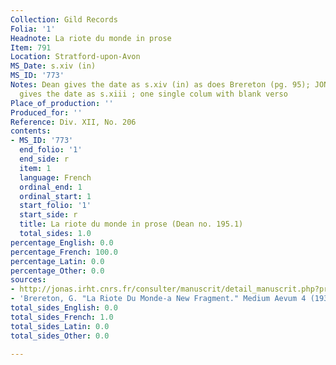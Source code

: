 ```yaml
---
Collection: Gild Records
Folia: '1'
Headnote: La riote du monde in prose
Item: 791
Location: Stratford-upon-Avon
MS_Date: s.xiv (in)
MS_ID: '773'
Notes: Dean gives the date as s.xiv (in) as does Brereton (pg. 95); JONAS catalogue
  gives the date as s.xiii ; one single colum with blank verso
Place_of_production: ''
Produced_for: ''
Reference: Div. XII, No. 206
contents:
- MS_ID: '773'
  end_folio: '1'
  end_side: r
  item: 1
  language: French
  ordinal_end: 1
  ordinal_start: 1
  start_folio: '1'
  start_side: r
  title: La riote du monde in prose (Dean no. 195.1)
  total_sides: 1.0
percentage_English: 0.0
percentage_French: 100.0
percentage_Latin: 0.0
percentage_Other: 0.0
sources:
- http://jonas.irht.cnrs.fr/consulter/manuscrit/detail_manuscrit.php?projet=78884
- 'Brereton, G. "La Riote Du Monde-a New Fragment." Medium Aevum 4 (1935): 95-99.'
total_sides_English: 0.0
total_sides_French: 1.0
total_sides_Latin: 0.0
total_sides_Other: 0.0

---
```


